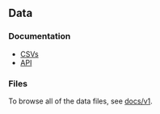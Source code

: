 ## Data

### Documentation

* [CSVs](https://coviddata.github.io/coviddata#csvs)
* [API](https://coviddata.github.io/coviddata#api)

### Files

To browse all of the data files, see [docs/v1](https://github.com/coviddata/coviddata/tree/master/docs/v1).
